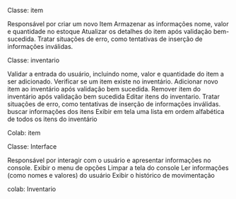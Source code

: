 Classe: item

Responsável por criar um novo Item
Armazenar as informações nome, valor e quantidade no estoque
Atualizar os detalhes do item após validação bem-sucedida.
Tratar situações de erro, como tentativas de inserção de informações inválidas.


Classe: inventario 

Validar a entrada do usuário, incluindo nome, valor e quantidade do item a ser adicionado.
Verificar se um item existe no inventário.
Adicionar novo item ao inventário após validação bem sucedida.
Remover item do inventário após validação bem sucedida
Editar itens do inventario.
Tratar situações de erro, como tentativas de inserção de informações inválidas.
buscar informações dos itens
Exibir em tela uma lista em ordem alfabética de todos os itens do inventário

Colab: item


Classe: Interface

Responsável por interagir com o usuário e apresentar informações no console.
Exibir o menu de opções	
Limpar a tela do console 
Ler informações (como nomes e valores) do usuário
Exibir o histórico de movimentação	

colab: Inventario
